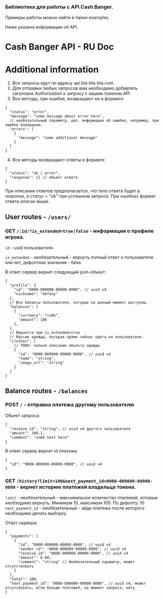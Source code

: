 ### Библиотека для работы с API Cash Banger. 

Примеры работы можно найти в папке examples.

Ниже указана информации об API.

# Cash Banger API - RU Doc

# Additional information

1) Все запросы идут по адресу api.bla-bla-bla.com
2) Для отправки любых запросов вам необходимо добавлять заголовок Authorization к запросу с вашим токеном API
3) Все методы, при ошибке, возвращают ее в формате:
```json5
{
  "status": "error",
  "message": "some message about error here",
  // необязательный параметр, доп. информация об ошибке, например, при ошибке валидации.
  "errors": [
    {
      "message": "some additional message"
    }
  ] 
}
```
4) Все методы возвращают ответы в формате:
```json5
{
  "status": "ok | error",
  "response": {} // обьект ответа
}
```

При описании ответов предполагается, что тело ответа будет в response, а статус = "ok" при успешном запросе. При ошибках формат ответа описан выше.

## User routes - ```/users/```

### GET ```/:id/?is_extended=true|false``` - информация о профиле игрока.

```id``` - uuid пользователя.

```is_extended``` - необязательный - вернуть полный ответ о пользователе или нет, дефолтное значение - false.

В ответ сервер вернет следующий json-обьект:
```json5
{
  "profile": {
    "id": "0000-000000-00000-0000", // uuid v4
    "nickname": "defany"
  },
  // Все балансы пользователя, которые на данный момент доступны.
  "balances": [
    {
      "currency": "code",
      "amount": 100
    },
  ],
  // Вернется при is_extended=true
  // Массив одежды, которая прямо сейчас одета на пользователе.
  "clothes": [
    // TODO: полное описание обьекта одежды
    {
      "id": "0000-000000-00000-0000", // uuid v4
      "name": "string",
      "image_url": "string"
    } 
  ]
}
```

## Balance routes - ```/balances```

### POST ```/``` - отправка платежа другому пользователю

Обьект запроса:
```json5
{
  "receive_id": "string", // uuid v4 другого пользователя
  "amount": 100.1,
  "comment": "some text here"
}
```

В ответ сервер вернет id платежа:
```json5
{
  "id": "0000-000000-00000-0000", // uuid v4
}
```

### GET ```/history?limit=100&next_payment_id=0000-000000-00000-0000``` - вернет историю платежей владельца токена.

```limit``` - необязательный - максимальное количество платежей, которые необходимо вернуть. Минимум 10, максимум 100. По дефолту: 10 <br />
```next_payment_id``` - необязательный - айди платежа после которого необходимо делать выборку.

Ответ сервера:
```json5
{
  "payments": [
    {
      "id": "0000-000000-00000-0000", // uuid v4
      "sender_id": "0000-000000-00000-0000", // uuid v4
      "receive_id": "0000-000000-00000-0000", // uuid v4
      "amount": 0.00,
      "comment": "string" // Необязательный параметр, может отсутствовать
    }
  ],
  "total": 100, 
  "next_payment_id": "0000-000000-00000-0000", // uuid v4, может отсутсвовать, если больше платежей, на момент запроса, нету
}
```